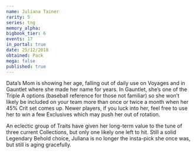 ```yaml
---
name: Juliana Tainer
rarity: 5
series: tng
memory_alpha:
bigbook_tier: 6
events: 17
in_portal: true
date: 25/12/2018
obtained: Pack
mega: false
published: true
---
```


Data’s Mom is showing her age, falling out of daily use on Voyages and in Gauntlet where she made her name for years. In Gauntlet, she’s one of the Triple A options (baseball reference for those not familiar) so she won’t likely be included on your team more than once or twice a month when her 45% Crit set comes up. Newer players, if you luck into her, feel free to use her to win a few Exclusives which may push her out of rotation.

An eclectic group of Traits have given her long-term value to the tune of three current Collections, but only one likely one left to hit. Still a solid Legendary Behold choice, Juliana is no longer the insta-pick she once was, but still is aging gracefully.
